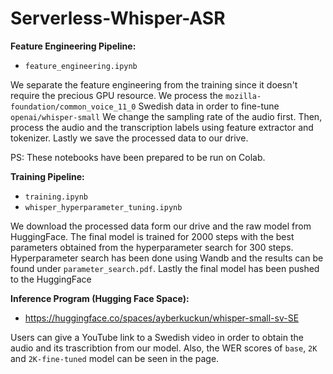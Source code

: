 # Serverless-Whisper-ASR

**Feature Engineering Pipeline:**
- ``feature_engineering.ipynb``

We separate the feature engineering from the training since it doesn't require the precious GPU resource.
We process the ``mozilla-foundation/common_voice_11_0`` Swedish data in order to fine-tune ``openai/whisper-small``
We change the sampling rate of the audio first. Then, process the audio and the transcription labels 
using feature extractor and tokenizer. Lastly we save the processed data to our drive.

PS: These notebooks have been prepared to be run on Colab.

**Training Pipeline:**
- ``training.ipynb``
- ``whisper_hyperparameter_tuning.ipynb``

We download the processed data form our drive and the raw model from HuggingFace.
The final model is trained for 2000 steps with the best parameters obtained from the hyperparameter search 
for 300 steps. Hyperparameter search has been done using Wandb and the results can be found under 
``parameter_search.pdf``. Lastly the final model has been pushed to the HuggingFace

**Inference Program (Hugging Face Space):**
- https://huggingface.co/spaces/ayberkuckun/whisper-small-sv-SE

Users can give a YouTube link to a Swedish video in order to obtain the audio and its trascribtion from our model.
Also, the WER scores of ``base``, ``2K`` and ``2K-fine-tuned`` model can be seen in the page.